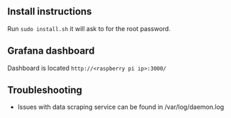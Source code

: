 ## Install instructions
Run ```sudo install.sh``` it will ask to for the root password.

## Grafana dashboard
Dashboard is located ```http://<raspberry pi ip>:3000/```

## Troubleshooting
- Issues with data scraping service can be found in /var/log/daemon.log
